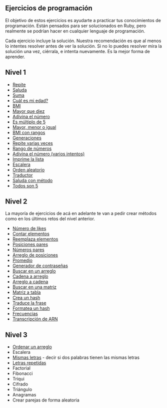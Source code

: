 ## Ejercicios de programación

El objetivo de estos ejercicios es ayudarte a practicar tus conocimientos de programación. Están pensados para ser solucionados en Ruby, pero realmente se podrían hacer en cualquier lenguaje de programación.

Cada ejercicio incluye la solución. Nuestra recomendación es que al menos lo intentes resolver antes de ver la solución. Si no lo puedes resolver mira la solución una vez, ciérrala, e intenta nuevamente. Es la mejor forma de aprender.

## Nivel 1

* [Repite](repite.md)
* [Saluda](saluda.md)
* [Suma](suma.md)
* [Cuál es mi edad?](edad.md)
* [BMI](bmi.md)
* [Mayor que diez](mayor_que_diez.md)
* [Adivina el número](adivina.md)
* [Es múltiplo de 5](multiplo.md)
* [Mayor, menor o igual](mayor_menor_igual.md)
* [BMI con rangos](bmi2.md)
* [Generaciones](generaciones.md)
* [Repite varias veces](repite_varias_veces.md)
* [Rango de números](rango_numeros.md)
* [Adivina el número (varios intentos)](adivina_intentos.md)
* [Imprime la lista](imprime_lista.md)
* [Escalera](escalera.md)
* [Orden aleatorio](orden_aleatorio.md)
* [Traductor](traductor.md)
* [Saluda con método](saluda_metodo.md)
* [Todos son 5](todos_son_5.md)

## Nivel 2

La mayoría de ejercicios de acá en adelante te van a pedir crear métodos como en los últimos retos del nivel anterior.

* [Número de likes](numero_de_likes.md)
* [Contar elementos](contar.md)
* [Reemplaza elementos](reemplazar.md)
* [Posiciones pares](posiciones_pares.md)
* [Números pares](numeros_pares.md)
* [Arreglo de posiciones](arreglo_de_posiciones.md)
* [Promedio](promedio.md)
* [Generador de contraseñas](contrasenas.md)
* [Buscar en un arreglo](buscar_arreglo.md)
* [Cadena a arreglo](cadena_a_arreglo.md)
* [Arreglo a cadena](arreglo_a_cadena.md)
* [Buscar en una matriz](buscar_matriz.md)
* [Matriz a tabla](matriz_a_tabla.md)
* [Crea un hash](hashes.md)
* [Traduce la frase](traduce_la_frase.md)
* [Formatea un hash](formatear_hash.md)
* [Frecuencias](frecuencias.md)
* [Transcripción de ARN](transcripcion_arn.md)

## Nivel 3

* [Ordenar un arreglo](ordenar_arreglo.md)
* Escalera
* [Mismas letras](mismas_letras.md) - decir si dos palabras tienen las mismas letras
* [Letras repetidas](letras_repetidas.md)
* Factorial
* Fibonacci
* Triqui
* Cifrado
* Triángulo
* Anagramas
* Crear parejas de forma aleatoria
